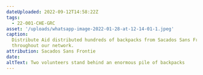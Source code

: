 ```yaml
---
dateUploaded: 2022-09-12T14:58:22Z
tags:
  - 22-001-CHE-GRC
asset: '/uploads/whatsapp-image-2022-01-28-at-12-14-01-1.jpeg'
caption:
  Distribute Aid distributed hundreds of backpacks from Sacados Sans Frontie
  throughout our network.
attribution: Sacados Sans Frontie
date:
altText: Two volunteers stand behind an enormous pile of backpacks
---
```

